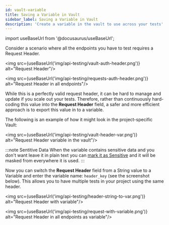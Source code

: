 ```yaml
---
id: vault-variable
title: Saving a Variable in Vault
sidebar_label: Saving a Variable in Vault
description: 'Create a variable in the vault to use across your tests'
---
```


import useBaseUrl from '@docusaurus/useBaseUrl';

Consider a scenario where all the endpoints you have to test requires a Request Header.

<img src={useBaseUrl('img/api-testing/vault-auth-header.png')} alt="Request Header"/>

<img src={useBaseUrl('img/api-testing/requests-auth-header.png')} alt="Request Header in all endpoints"/>

While this is a perfectly valid request header, it can be hard to manage and update if you scale out your tests. Therefore, rather than continuously hard-coding this value into the **Request Header** field, a safer and more efficient approach is to export this value in to a variable.

The following is an example of how it might look in the project-specific Vault:

<img src={useBaseUrl('img/api-testing/vault-header-var.png')} alt="Request Header variable in the vault"/>

:::note Sentitive Data
When the variable contains sensitive data and you don't want leave it in plain text you can [mark it as Sensitive](/api-testing/vault/#mark-variables-as-sensitive) and it will be masked from everywhere it is used.
:::

Now you can switch the **Request Header** field from a String value to a Variable and enter the variable name: `header_key` (see the screenshot below). This allows you to have multiple tests in your project using the same header.

<img src={useBaseUrl('img/api-testing/header-string-to-var.png')} alt="Request Header with variable"/>

<img src={useBaseUrl('img/api-testing/request-with-variable.png')} alt="Request Header in all endpoints as variable"/>
